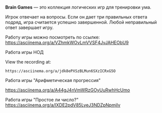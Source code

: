 **Brain Games** — это коллекция логических игр для тренировки ума.

Игрок отвечает на вопросы. Если он дает три правильных ответа подряд, игра считается успешно завершенной. Любой неправильный ответ завершает игру.

Работу игры можно посмотреть по ссылке:
https://asciinema.org/a/VZhmkWOvLmVVSF4JvJAHEObU9

Работа игры НОД

View the recording at:

    https://asciinema.org/a/jdk8ePXSzBLMun6SXzICRxG5O

Работа игры "Арифметическая прогрессия"

https://asciinema.org/a/A44gJ4nVmWRzGOyUuRwhHcUmo

Работа игры "Простое ли число?"
https://asciinema.org/a/lXDE2pdV85LyeJ3NDZpNpmjIv
